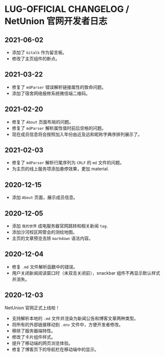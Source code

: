# LUG-OFFICIAL CHANGELOG / NetUnion 官网开发者日志

## 2021-06-02

- 添加了 `Gitalk` 作为留言板。
- 修改了主页组件的断点。

## 2021-03-22

- 修复了 `mdParser` 错误解析链接属性的致命问题。
- 添加了宿舍网络报修系统微信端二维码。

## 2021-02-20

- 修复了 `About` 页面布局的问题。
- 修复了 `mdParser` 解析属性值时前后空格的问题。
- 现在成员信息将会按照加入年份由近及远和昵称字典序排列展示了。

## 2021-02-03

- 修复了 `mdParser` 解析行尾序列为 `CRLF` 的 `md` 文件的问题。
- 为主页的线上服务项添加悬停效果，更加 material.

## 2020-12-15

- 添加 `About` 页面，展示成员信息。

## 2020-12-05

- 添加 `我的世界` 成电服务器官网跳转和相关新闻 `tag`.
- 添加沙河校区网管会的测绘地图。
- 主页的文章预览去除 `markdown` 语法内容。

## 2020-12-04

- 修复 `.md` 文件解析函数中的错误。
- 用户关闭新闻阅读窗口时（未双击关闭前），snackbar 组件不再显示默认样式并消失。

## 2020-12-03

NetUnion 官网正式上线啦！

- 支持解析本地的 `.md` 文件并渲染为新闻公告和博客文章两种类型。
- 将所有的外部链接移动到 `.env` 文件中，方便开发者修改。
- 移除了服务器端特性。
- 修改了卡片组件样式。
- 提升了移动端的网页浏览体验。
- 修复了博客页下的导航栏在移动端中的显示。
